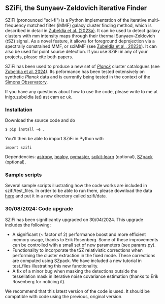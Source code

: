 ## SZiFi, the Sunyaev-Zeldovich iterative Finder

SZiFi (pronounced "sci-fi") is a Python implementation of the iterative multi-frequency matched filter (iMMF) galaxy cluster finding method, which is described in detail in [Zubeldia et al. (2023a)](https://ui.adsabs.harvard.edu/abs/2023MNRAS.522.4766Z/abstract). It can be used to detect galaxy clusters with mm intensity maps through their thermal Sunyaev-Zeldovich (tSZ) signal. As a novel feature, it allows for foreground deprojection via a spectrally constrained MMF, or sciMMF (see [Zubeldia et al., 2023b](https://ui.adsabs.harvard.edu/abs/2023MNRAS.522.5123Z/abstract)). It can also be used for point source detection. If you use SZiFi in any of your projects, please cite both papers.

SZiFi has been used to produce a new set of [*Planck*](https://pla.esac.esa.int/#home) cluster catalogues (see [Zubeldia et al. 2024](https://www.arxiv.org/abs/2408.06189)). Its peformance has been tested extensively on synthetic *Planck* data and is currently being tested in the context of the [Simons Observatory](https://simonsobservatory.org).

If you have any questions about how to use the code, please write to me at inigo.zubeldia (at) ast cam ac uk.

### Installation

Download the source code and do 
```
$ pip install -e .
```
You'll then be able to import SZiFi in Python with
```
import szifi
```
Dependencies: [astropy](https://www.astropy.org), [healpy](https://healpy.readthedocs.io/en/latest/), [pymaster](https://namaster.readthedocs.io), [scikit-learn](https://scikit-learn.org/stable/) (optional), [SZpack](https://github.com/CMBSPEC/SZpack) (optional).

### Sample scripts

Several sample scripts illustrating how the code works are included in szifi/test_files. In order to be able to run them, please download the data [here](https://drive.google.com/drive/folders/1_O48SQ5aPTaW32MAzBF6SEX7HyPvRoXM?usp=sharing) and put it in a new directory called szifi/data.

### 30/08/2024: Code upgrade

SZiFi has been significantly upgraded on 30/04/2024. This upgrade includes the following:

- A significant (~ factor of 2) performance boost and more efficient memory usage, thanks to Erik Rosenberg. Some of these improvements can be controlled with a small set of new parameters (see params.py).
- Functionality to incorporate the tSZ relativistic corrections when performing the cluster extraction in the fixed mode. These corrections are computed using SZpack. We have included a new tutorial in test_files illustrating this new functionality.
- A fix of a minor bug when masking the detections outside the tessellation mask in iterative noise covariance estimation (thanks to Erik Rosenberg for noticing it).

We recommend that this latest version of the code is used. It should be compatible with code using the previous, original version.


